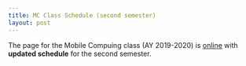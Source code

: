 ```yaml
---
title: MC Class Schedule (second semester)
layout: post
---
```


The page for the Mobile Compuing class (AY 2019-2020) is [online]({{site.baseurl}}/mobile2019-2020.html) with **updated schedule** for the second semester.
